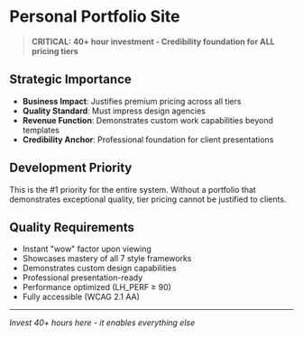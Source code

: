 # Personal Portfolio Site
> **CRITICAL: 40+ hour investment - Credibility foundation for ALL pricing tiers**


## Strategic Importance
- **Business Impact**: Justifies premium pricing across all tiers
- **Quality Standard**: Must impress design agencies
- **Revenue Function**: Demonstrates custom work capabilities beyond templates
- **Credibility Anchor**: Professional foundation for client presentations

## Development Priority
This is the #1 priority for the entire system. Without a portfolio that demonstrates exceptional quality, tier pricing cannot be justified to clients.

## Quality Requirements
- Instant "wow" factor upon viewing
- Showcases mastery of all 7 style frameworks
- Demonstrates custom design capabilities
- Professional presentation-ready
- Performance optimized (LH_PERF ≥ 90)
- Fully accessible (WCAG 2.1 AA)


---
*Invest 40+ hours here - it enables everything else*
